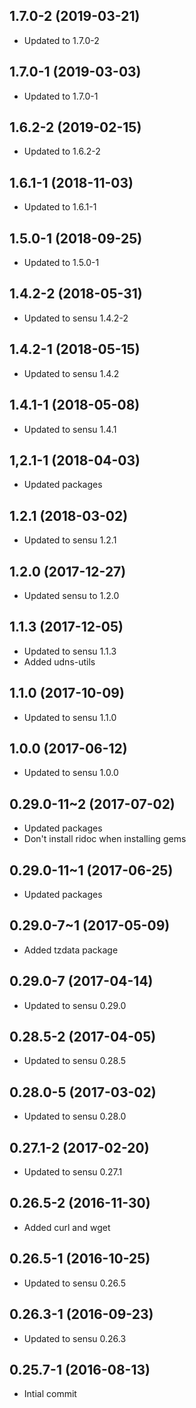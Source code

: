 ## 1.7.0-2 (2019-03-21)

* Updated to 1.7.0-2

## 1.7.0-1 (2019-03-03)

* Updated to 1.7.0-1

## 1.6.2-2 (2019-02-15)

* Updated to 1.6.2-2

## 1.6.1-1 (2018-11-03)

* Updated to 1.6.1-1

## 1.5.0-1 (2018-09-25)

* Updated to 1.5.0-1

## 1.4.2-2 (2018-05-31)

* Updated to sensu 1.4.2-2

## 1.4.2-1 (2018-05-15)

* Updated to sensu 1.4.2

## 1.4.1-1 (2018-05-08)

* Updated to sensu 1.4.1

## 1,2.1-1 (2018-04-03)

* Updated packages

## 1.2.1 (2018-03-02)

* Updated to sensu 1.2.1

## 1.2.0 (2017-12-27)

* Updated sensu to 1.2.0

## 1.1.3 (2017-12-05)

* Updated to sensu 1.1.3
* Added udns-utils

## 1.1.0 (2017-10-09)

* Updated to sensu 1.1.0

## 1.0.0 (2017-06-12)

* Updated to sensu 1.0.0

## 0.29.0-11~2 (2017-07-02)

* Updated packages
* Don't install ridoc when installing gems

## 0.29.0-11~1 (2017-06-25)

* Updated packages

## 0.29.0-7~1 (2017-05-09)

* Added tzdata package

## 0.29.0-7 (2017-04-14)

* Updated to sensu 0.29.0

## 0.28.5-2 (2017-04-05)

* Updated to sensu 0.28.5

## 0.28.0-5 (2017-03-02)

* Updated to sensu 0.28.0

## 0.27.1-2 (2017-02-20)

* Updated to sensu 0.27.1

## 0.26.5-2 (2016-11-30)

* Added curl and wget

## 0.26.5-1 (2016-10-25)

* Updated to sensu 0.26.5

## 0.26.3-1 (2016-09-23)

* Updated to sensu 0.26.3

## 0.25.7-1 (2016-08-13) 

* Intial commit
